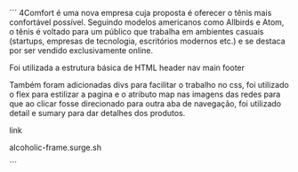 ﻿´´´
4Comfort é uma nova empresa cuja proposta é oferecer o tênis mais confortável possível. Seguindo modelos americanos como Allbirds e Atom, o tênis é voltado para um público que trabalha em ambientes casuais (startups, empresas de tecnologia, escritórios modernos etc.) e se destaca por ser vendido exclusivamente online.

Foi utilizada a estrutura básica de HTML
header
nav
main
footer

Também foram adicionadas divs para facilitar o trabalho no css, foi utilizado o flex para estilizar a pagina e o atributo map nas imagens das redes para que ao clicar fosse direcionado para outra aba de navegação, foi utilizado detail e sumary para dar detalhes dos produtos.


link

alcoholic-frame.surge.sh


´´´






















